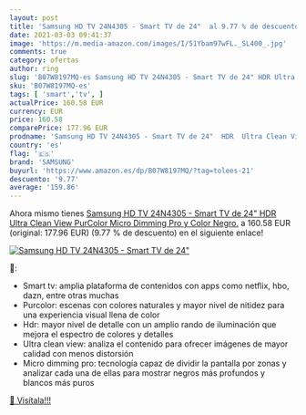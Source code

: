 ```yaml
---
layout: post
title: 'Samsung HD TV 24N4305 - Smart TV de 24"  al 9.77 % de descuento'
date: 2021-03-03 09:41:37
image: 'https://m.media-amazon.com/images/I/51Ybam97wFL._SL400_.jpg'
comments: true
category: ofertas
author: ring
slug: 'B07W8197MQ-es Samsung HD TV 24N4305 - Smart TV de 24" HDR Ultra Clean...'
sku: 'B07W8197MQ-es'
tags: [ 'smart','tv', ]
actualPrice: 160.58 EUR
currency: EUR
price: 160.58
comparePrice: 177.96 EUR
prodname: 'Samsung HD TV 24N4305 - Smart TV de 24"  HDR  Ultra Clean View  PurColor  Micro Dimming Pro y Color Negro.'
country: 'es'
flag: '🇪🇸'
brand: 'SAMSUNG'
buyurl: 'https://www.amazon.es/dp/B07W8197MQ/?tag=tolees-21'
descuento: '9.77'
average: '159.86'
---
```


Ahora mismo tienes [Samsung HD TV 24N4305 - Smart TV de 24"  HDR  Ultra Clean View  PurColor  Micro Dimming Pro y Color Negro.](https://www.amazon.es/dp/B07W8197MQ/?tag=tolees-21) a 160.58 EUR (original: 177.96 EUR) (9.77 %  de descuento) en el siguiente enlace!

[![Samsung HD TV 24N4305 - Smart TV de 24" ](https://m.media-amazon.com/images/I/51Ybam97wFL._SL400_.jpg)](https://www.amazon.es/dp/B07W8197MQ/?tag=tolees-21)

🔎:

- Smart tv: amplia plataforma de contenidos con apps como netflix, hbo, dazn, entre otras muchas
- Purcolor: escenas con colores naturales y mayor nivel de nitidez para una experiencia visual llena de color
- Hdr: mayor nivel de detalle con un amplio rando de iluminación que mejora el espectro de colores y detalles
- Ultra clean view: analiza el contenido para ofrecer imágenes de mayor calidad con menos distorsión
- Micro dimming pro: tecnología capaz de dividir la pantalla por zonas y analizar cada una de ellas para mostrar negros más profundos y blancos más puros

[🛒 Visítala!!!](https://www.amazon.es/dp/B07W8197MQ/?tag=tolees-21)
